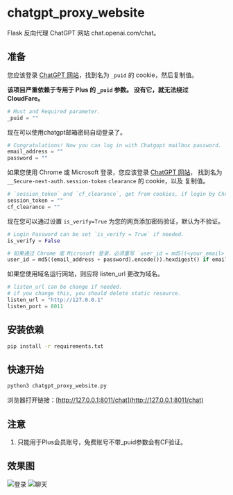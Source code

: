 # chatgpt_proxy_website

Flask 反向代理 ChatGPT 网站 chat.openai.com/chat。

## 准备

您应该登录 [ChatGPT 网站](https://chat.openai.com/chat)，找到名为 `_puid` 的 cookie，然后复制值。

**该项目严重依赖于专用于 Plus 的 `_puid` 参数。 没有它，就无法绕过 CloudFare。**

``` python
# Must and Required parameter.
_puid = ""
```

现在可以使用chatgpt邮箱密码自动登录了。
``` python
# Congratulations! Now you can log in with Chatgopt mailbox password.
email_address = ""
password = ""
```

如果您使用 Chrome 或 Microsoft 登录，您应该登录 [ChatGPT 网站](https://chat.openai.com/chat)，
找到名为 `__Secure-next-auth.session-token` `clearance` 的 cookie，以及 复制值。

``` python
# `session_token` and `cf_clearance`, get from cookies, if login by Chrome or Microsoft.
session_token = ""
cf_clearance = ""
```

现在您可以通过设置 `is_verify=True` 为您的网页添加密码验证，默认为不验证。

``` python
# Login Password can be set `is_verify = True` if needed.
is_verify = False

# 如果通过 Chrome 或 Microsoft 登录，必须重写 `user_id = md5((<your_email> + <your_password>).encode()).hexdigest()`
user_id = md5((email_address + password).encode()).hexdigest() if email_address and password else ""
```

如果您使用域名运行网站，则应将 listen_url 更改为域名。

``` python
# listen_url can be change if needed.
# if you change this, you should delete static resource.
listen_url = "http://127.0.0.1"
listen_port = 8011
```

## 安装依赖

``` bash
pip install -r requirements.txt
```

## 快速开始

``` bash
python3 chatgpt_proxy_website.py
```

浏览器打开链接：[http://127.0.0.1:8011/chat](http://127.0.0.1:8011/chat)

## 注意

1. 只能用于Plus会员账号，免费账号不带_puid参数会有CF验证。

## 效果图
![登录](https://github.com/cooolr/chatgpt_plus_proxy_website/blob/main/login.png)
![聊天](https://github.com/cooolr/chatgpt_plus_proxy_website/blob/main/chat.png)
